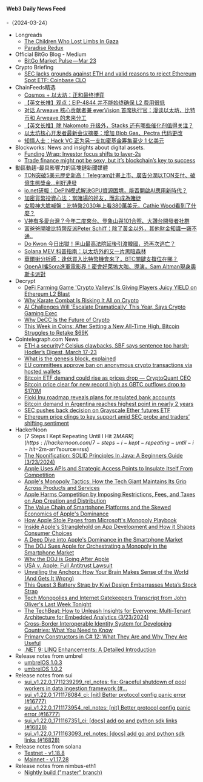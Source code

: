 #### Web3 Daily News Feed
-（2024-03-24）

- Longreads
  - [The Children Who Lost Limbs In Gaza](https://longreads.com/2024/03/23/the-children-who-lost-limbs-in-gaza/)
  - [Paradise Redux](https://longreads.com/2024/03/23/paradise-redux/)
- Official BitGo Blog - Medium
  - [BitGo Market Pulse — Mar 23](https://blog.bitgo.com/bitgo-market-pulse-mar-23-05418de31284?source=rss----9f21e8f3e4cf---4)
- Crypto Briefing
  - [SEC lacks grounds against ETH and valid reasons to reject Ethereum Spot ETF: Coinbase CLO](https://cryptobriefing.com/ethereum-sec-dispute-etf-coinbase/)
- ChainFeeds精选
  - [Cosmos + 以太坊：正和最终博弈](https://mp.weixin.qq.com/s/n2NDwkU2qyFYvbWRIptrWw)
  - [【英文长推】观点：EIP-4844 并不能始终确保 L2 费用很低](https://twitter.com/ercwl/status/1771156029121663082)
  - [对话 Arweave 核心贡献者兼 everVision 首席执行官：漫谈以太坊，比特币和 Arweave 的未来分工](https://www.techflowpost.com/article/detail_16964.html)
  - [【英文长推】除  Nakomoto 升级外，Stacks 还有哪些催化剂值得关注？](https://twitter.com/BuidlerDAO/status/1770744694084960468)
  - [以太坊核心开发者最新会议摘要：增加 Blob Gas、Pectra 代码更改](https://www.theblockbeats.info/news/52223)
  - [知情人士：Hack VC 正为另一支加密基金筹集至少 1 亿美元](https://www.bloomberg.com/news/articles/2024-03-23/crypto-fund-hack-vc-looks-to-raise-even-more-capital-for-seed-stage-startup-bets)
- Blockworks: News and insights about digital assets.
  - [Funding Wrap: Investor focus shifts to layer-2s](https://blockworks.co/news/funding-wrap-investors-shift-l2s)
  - [Trade finance might not be sexy, but it’s blockchain’s key to success](https://blockworks.co/news/trade-finance-might-not-be-sexy-but-its-blockchains-key-to-success)
- 動區動趨-最具影響力的區塊鏈新聞媒體
  - [TON突破5美元歷史新高！Telegram計畫上市、廣告分潤以TON支付、破億生態獎金…利好連發](https://www.blocktempo.com/ton-jumped-30-hitting-a-new-all-time-high-of-5-17/)
  - [io.net研報：DePIN模式解決GPU資源困境，能否開啟AI應用新時代？](https://www.blocktempo.com/what-is-io-net/)
  - [加密貨幣投資心法：當賭場的好友，而非成為賭徒](https://www.blocktempo.com/cryptocurrency-value-investment-mentality-follow-the-casino-not-become-a-gambler/)
  - [女股神大膽喊盤：比特幣2030年上看380萬美元，Cathie Wood看到了什麼？](https://www.blocktempo.com/cathie-wood-predicts-bitcoin-could-hit-3-8-million/)
  - [V神有多愛台灣？今年二度來台、登象山與101合照、大讚台開發者社群](https://www.blocktempo.com/vitalik-came-to-taiwan-2nd-times-this-year-took-a-photo-with-taipei-101-on-xiangshan/)
  - [富爸爸開嗆比特幣反派Peter Schiff：除了黃金以外，其他財金知識一竅不通..](https://www.blocktempo.com/robert-kiyosaki-slams-peter-schiff/)
  - [Do Kwon 今日出獄！黑山最高法院延後引渡韓國，恐再次逃亡？](https://www.blocktempo.com/do-kwon-to-be-released-from-jail-today-and-his-passport-has-been-confiscated/)
  - [Solana MEV 科普指南：以太坊外的又一片黑暗森林](https://www.blocktempo.com/what-is-solana-mev/)
  - [華爾街分析師：逢低買入比特幣機會來了，BTC關鍵支撐位在哪？](https://www.blocktempo.com/when-can-bitcoin-hit-the-bottom/)
  - [OpenAI攜Sora進軍電影界！密會好萊塢大咖、導演，Sam Altman現身奧斯卡派對](https://www.blocktempo.com/openai-brings-sora-to-hollywood-secret-meeting-with-film-studios-directors/)
- Decrypt
  - [DeFi Farming Game 'Crypto Valleys' Is Giving Players Juicy YIELD on Ethereum L2 Blast](https://decrypt.co/223118/crypto-valleys-giving-players-juicy-yield-ethereum-l2-blast)
  - [Why Karate Combat Is Risking It All on Crypto](https://decrypt.co/223079/why-karate-combat-risking-it-all-crypto)
  - [AI Challenges Will ‘Escalate Dramatically’ This Year, Says Crypto Gaming Exec](https://decrypt.co/223088/ai-will-escalate-dramatically-closer-to-the-elections-impact-theory-founder-says)
  - [Why DeCC Is the Future of Crypto](https://decrypt.co/223099/decc-decentralized-confidential-computing-alex-zaidelson)
  - [This Week in Coins: After Setting a New All-Time High, Bitcoin Struggles to Retake $69K](https://decrypt.co/223046/this-week-in-coins-after-setting-a-new-all-time-high-bitcoin-struggles-to-retake-69k)
- Cointelegraph.com News
  - [ETH a security? Celsius clawbacks, SBF says sentence too harsh: Hodler’s Digest, March 17-23](https://cointelegraph.com/magazine/sec-ethereum-security-binance-insider-traders-sam-bankman-fried-hodlers-digest/)
  - [What is the genesis block, explained](https://cointelegraph.com/explained/what-is-the-genesis-block-explained)
  - [EU committees approve ban on anonymous crypto transactions via hosted wallets](https://cointelegraph.com/news/eu-enacts-ban-on-anonymous-crypto-transactions-via-self-custody-wallets)
  - [Bitcoin ETF demand could rise as prices drop — CryptoQuant CEO](https://cointelegraph.com/news/bitcoin-etf-demand-could-rise-as-prices-drop-crypto-analyst-suggests)
  - [Bitcoin price clear for new record high as GBTC outflows drop to $170M](https://cointelegraph.com/news/bitcoin-price-clear-new-record-high-agbtc-outflows-drop-170m)
  - [Floki Inu roadmap reveals plans for regulated bank accounts](https://cointelegraph.com/news/floki-inu-roadmap-reveals-plans-for-regulated-bank-accounts)
  - [Bitcoin demand in Argentina reaches highest point in nearly 2 years](https://cointelegraph.com/news/bitcoin-demand-argentina-reaches-peak-argentine-peso)
  - [SEC pushes back decision on Grayscale Ether futures ETF](https://cointelegraph.com/news/sec-grayscale-ethereum-futures-trust-etf-deadline-delay)
  - [Ethereum price clings to key support amid SEC probe and traders’ shifting sentiment](https://cointelegraph.com/news/ethereum-clings-to-3200-amid-sec-probes-and-shifting-trader-sentiment)
- HackerNoon
  - [7 Steps I Kept Repeating Until I Hit $2M ARR](https://hackernoon.com/7-steps-i-kept-repeating-until-i-hit-$2m-arr?source=rss)
  - [The Noonification: SOLID Principles In Java: A Beginners Guide (3/23/2024)](https://hackernoon.com/3-23-2024-noonification?source=rss)
  - [Apple Uses APIs and Strategic Access Points to Insulate Itself From Competition](https://hackernoon.com/apple-uses-apis-and-strategic-access-points-to-insulate-itself-from-competition?source=rss)
  - [Apple's Monopoly Tactics: How the Tech Giant Maintains Its Grip Across Products and Services](https://hackernoon.com/apples-monopoly-tactics-how-the-tech-giant-maintains-its-grip-across-products-and-services?source=rss)
  - [Apple Harms Competition by Imposing Restrictions, Fees, and Taxes on App Creation and Distribution](https://hackernoon.com/apple-harms-competition-by-imposing-restrictions-fees-and-taxes-on-app-creation-and-distribution?source=rss)
  - [The Value Chain of Smartphone Platforms and the Skewed Economics of Apple's Dominance](https://hackernoon.com/the-value-chain-of-smartphone-platforms-and-the-skewed-economics-of-apples-dominance?source=rss)
  - [How Apple Stole Pages from Microsoft's Monopoly Playbook](https://hackernoon.com/how-apple-stole-pages-from-microsofts-monopoly-playbook?source=rss)
  - [Inside Apple's Stranglehold on App Development and How it Shapes Consumer Choices](https://hackernoon.com/inside-apples-stranglehold-on-app-development-and-how-it-shapes-consumer-choices?source=rss)
  - [A Deep Dive into Apple's Dominance in the Smartphone Market](https://hackernoon.com/a-deep-dive-into-apples-dominance-in-the-smartphone-market?source=rss)
  - [The DOJ Sues Apple for Orchestrating a Monopoly in the Smartphone Market](https://hackernoon.com/the-doj-sues-apple-for-orchestrating-a-monopoly-in-the-smartphone-market?source=rss)
  - [Why the DOJ is Going After Apple](https://hackernoon.com/why-the-doj-is-going-after-apple?source=rss)
  - [USA v. Apple: Full Antitrust Lawsuit](https://hackernoon.com/usa-v-apple-full-antitrust-lawsuit?source=rss)
  - [Unveiling the Anchors: How Your Brain Makes Sense of the World (And Gets It Wrong)](https://hackernoon.com/unveiling-the-anchors-how-your-brain-makes-sense-of-the-world-and-gets-it-wrong?source=rss)
  - [This Quest 3 Battery Strap by Kiwi Design Embarrasses Meta’s Stock Strap](https://hackernoon.com/this-quest-3-battery-strap-by-kiwi-design-embarrasses-metas-stock-strap?source=rss)
  - [Tech Monopolies and Internet Gatekeepers Transcript from John Oliver's Last Week Tonight](https://hackernoon.com/tech-monopolies-and-internet-gatekeepers-transcript-from-john-olivers-last-week-tonight?source=rss)
  - [The TechBeat: How to Unleash Insights for Everyone: Multi-Tenant Architecture for Embedded Analytics  (3/23/2024)](https://hackernoon.com/3-23-2024-techbeat?source=rss)
  - [Cross-Border Interoperable Identity System for Developing Countries: What You Need to Know](https://hackernoon.com/cross-border-interoperable-identity-system-for-developing-countries-what-you-need-to-know?source=rss)
  - [Primary Constructors in C# 12: What They Are and Why They Are Useful](https://hackernoon.com/primary-constructors-in-c-12-what-they-are-and-why-they-are-useful?source=rss)
  - [.NET 9: LINQ Enhancements: A Detailed Introduction](https://hackernoon.com/net-9-linq-enhancements-a-detailed-introduction?source=rss)
- Release notes from umbrel
  - [umbrelOS 1.0.3](https://github.com/getumbrel/umbrel/releases/tag/v1.0.3)
  - [umbrelOS 1.0.2](https://github.com/getumbrel/umbrel/releases/tag/v1.0.2)
- Release notes from sui
  - [sui_v1.22.0_1711239299_rel_notes: fix: Graceful shutdown of pool workers in data ingestion framework (#…](https://github.com/MystenLabs/sui/releases/tag/sui_v1.22.0_1711239299_rel_notes)
  - [sui_v1.22.0_1711178084_ci: [nit] Better protocol config panic error (#16777)](https://github.com/MystenLabs/sui/releases/tag/sui_v1.22.0_1711178084_ci)
  - [sui_v1.22.0_1711173954_rel_notes: [nit] Better protocol config panic error (#16777)](https://github.com/MystenLabs/sui/releases/tag/sui_v1.22.0_1711173954_rel_notes)
  - [sui_v1.22.0_1711167351_ci: [docs] add go and python sdk links (#16828)](https://github.com/MystenLabs/sui/releases/tag/sui_v1.22.0_1711167351_ci)
  - [sui_v1.22.0_1711163093_rel_notes: [docs] add go and python sdk links (#16828)](https://github.com/MystenLabs/sui/releases/tag/sui_v1.22.0_1711163093_rel_notes)
- Release notes from solana
  - [Testnet - v1.18.8](https://github.com/solana-labs/solana/releases/tag/v1.18.8)
  - [Mainnet - v1.17.28](https://github.com/solana-labs/solana/releases/tag/v1.17.28)
- Release notes from nimbus-eth1
  - [Nightly build ("master" branch)](https://github.com/status-im/nimbus-eth1/releases/tag/nightly)
